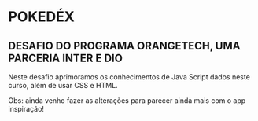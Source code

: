 # POKEDÉX

## DESAFIO DO PROGRAMA ORANGETECH, UMA PARCERIA INTER E DIO

Neste desafio aprimoramos os conhecimentos de Java Script dados neste curso, além de usar CSS e HTML.

Obs: ainda venho fazer as alterações para parecer ainda mais com o app inspiração!
